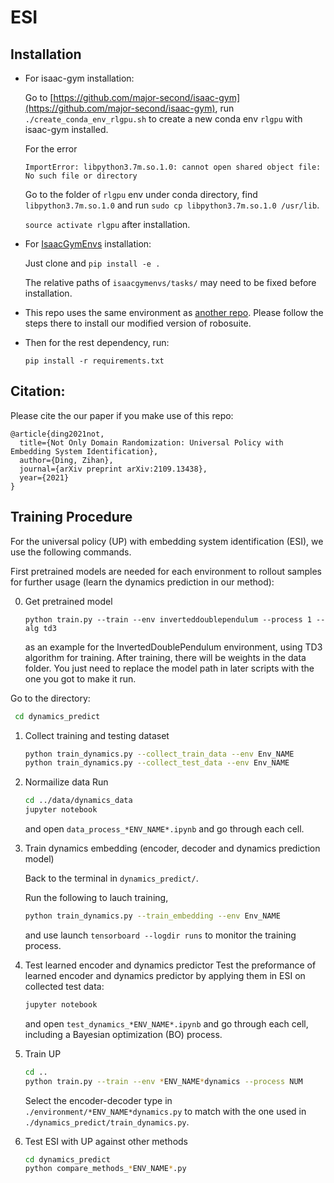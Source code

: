 # ESI

## Installation

* For isaac-gym installation:

  Go to [https://github.com/major-second/isaac-gym](https://github.com/major-second/isaac-gym), run `./create_conda_env_rlgpu.sh` to create a new conda env `rlgpu`  with isaac-gym installed. 

  For the error

  ```
  ImportError: libpython3.7m.so.1.0: cannot open shared object file: No such file or directory
  ```

  Go to the folder of `rlgpu` env under conda directory, find `libpython3.7m.so.1.0` and run `sudo cp libpython3.7m.so.1.0 /usr/lib`.

  `source activate rlgpu` after installation.



* For [IsaacGymEnvs](https://github.com/NVIDIA-Omniverse/IsaacGymEnvs) installation:

  Just clone and `pip install -e .`

  The relative paths of `isaacgymenvs/tasks/` may need to be fixed before installation.



* This repo uses the same environment as [another repo](https://github.com/quantumiracle/Robotic_Door_Opening_with_Tactile_Simulation). Please follow the steps there to install our modified version of robosuite.



* Then for the rest dependency, run:

  `pip install -r requirements.txt`

## Citation:

Please cite the our paper if you make use of this repo:

```
@article{ding2021not,
  title={Not Only Domain Randomization: Universal Policy with Embedding System Identification},
  author={Ding, Zihan},
  journal={arXiv preprint arXiv:2109.13438},
  year={2021}
}
```

## Training Procedure

 For the universal policy (UP) with embedding system identification (ESI), we use the following commands.

First pretrained models are needed for each environment to rollout samples for further usage (learn the dynamics prediction in our method):

0. Get pretrained model
   
   ```
   python train.py --train --env inverteddoublependulum --process 1 --alg td3
   ```
   
   as an example for the InvertedDoublePendulum environment, using TD3 algorithm for training. After training, there will be weights in the data folder. You just need to replace the model path in later scripts with the one you got to make it run.

Go to the directory:

```bash
 cd dynamics_predict
```

1. Collect training and testing dataset
   
   ```bash
   python train_dynamics.py --collect_train_data --env Env_NAME
   python train_dynamics.py --collect_test_data --env Env_NAME
   ```

2. Normailize data
   Run
   
   ```bash
   cd ../data/dynamics_data
   jupyter notebook
   ```
   
   and open ```data_process_*ENV_NAME*.ipynb``` and go through each cell.

3. Train dynamics embedding (encoder, decoder and dynamics prediction model)
   
   Back to the terminal in ```dynamics_predict/```.
   
   Run the following to lauch training,
   
   ```bash
   python train_dynamics.py --train_embedding --env Env_NAME
   ```
   
   and use launch ```tensorboard --logdir runs``` to monitor the training process. 

4. Test learned encoder and dynamics predictor
   Test the preformance of learned encoder and dynamics predictor by applying them in ESI on collected test data:
   
   ```bash
   jupyter notebook
   ```
   
   and open ```test_dynamics_*ENV_NAME*.ipynb``` and go through each cell, including a Bayesian optimization (BO) process.

5. Train UP
   
   ```bash
   cd ..
   python train.py --train --env *ENV_NAME*dynamics --process NUM 
   ```
   
   Select the encoder-decoder type in `./environment/*ENV_NAME*dynamics.py` to match with the one used in `./dynamics_predict/train_dynamics.py`.

6. Test ESI with UP against other methods
   
   ```bash
   cd dynamics_predict
   python compare_methods_*ENV_NAME*.py
   ```

